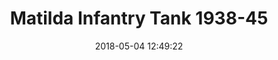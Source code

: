 ---
layout: post
title:  "Matilda Infantry Tank 1938-45"
date:   2018-05-04 12:49:22
description: "This is a description"
categories: [Vehicles]
---